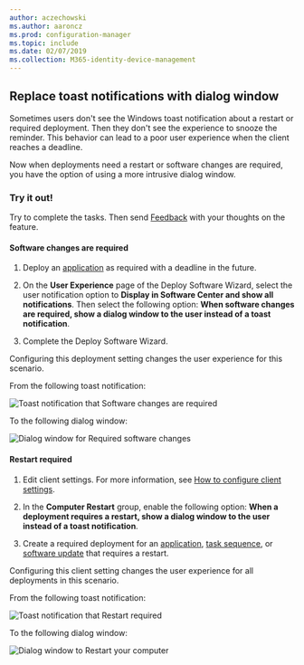 ```yaml
---
author: aczechowski
ms.author: aaroncz
ms.prod: configuration-manager
ms.topic: include
ms.date: 02/07/2019
ms.collection: M365-identity-device-management
---
```


## <a name="bkmk_impact"></a> Replace toast notifications with dialog window
<!--3555947-->

Sometimes users don't see the Windows toast notification about a restart or required deployment. Then they don't see the experience to snooze the reminder. This behavior can lead to a poor user experience when the client reaches a deadline.

Now when deployments need a restart or software changes are required, you have the option of using a more intrusive dialog window. 


### Try it out!

Try to complete the tasks. Then send [Feedback](/sccm/core/understand/find-help#product-feedback) with your thoughts on the feature.


#### Software changes are required

1. Deploy an [application](/sccm/apps/deploy-use/deploy-applications) as required with a deadline in the future.  

2. On the **User Experience** page of the Deploy Software Wizard, select the user notification option to **Display in Software Center and show all notifications**. Then select the following option: **When software changes are required, show a dialog window to the user instead of a toast notification**.  

3. Complete the Deploy Software Wizard.

Configuring this deployment setting changes the user experience for this scenario.

From the following toast notification:

![Toast notification that Software changes are required](../../media/3555947-required-toast.png)  

To the following dialog window:

![Dialog window for Required software changes](../../media/3555947-required-dialog.png)


#### Restart required

1. Edit client settings. For more information, see [How to configure client settings](/sccm/core/clients/deploy/configure-client-settings).  

2. In the **Computer Restart** group, enable the following option: **When a deployment requires a restart, show a dialog window to the user instead of a toast notification**.  

3. Create a required deployment for an [application](/sccm/apps/deploy-use/deploy-applications), [task sequence](/sccm/osd/deploy-use/deploy-a-task-sequence), or [software update](/sccm/sum/deploy-use/deploy-software-updates) that requires a restart.  

Configuring this client setting changes the user experience for all deployments in this scenario.

From the following toast notification:

![Toast notification that Restart required](../../media/3555947-restart-toast.png)  

To the following dialog window:

![Dialog window to Restart your computer](../../media/3555947-restart-dialog.png)

